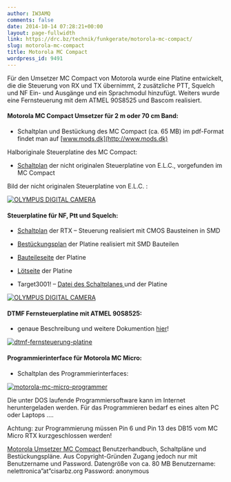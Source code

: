 ```yaml
---
author: IW3AMQ
comments: false
date: 2014-10-14 07:28:21+00:00
layout: page-fullwidth
link: https://drc.bz/technik/funkgerate/motorola-mc-compact/
slug: motorola-mc-compact
title: Motorola MC Compact
wordpress_id: 9491
---
```


Für den Umsetzer MC Compact von Motorola wurde eine Platine entwickelt, die die Steuerung von RX und TX übernimmt, 2 zusätzliche PTT, Squelch und NF Ein- und Ausgänge und ein Sprachmodul hinzufügt. Weiters wurde eine Fernsteuerung mit dem ATMEL 90S8525 und Bascom realisiert.


#### Motorola MC Compact Umsetzer für 2 m oder 70 cm Band:





	
  * Schaltplan und Bestückung des MC Compact (ca. 65 MB) im pdf-Format findet man auf [www.mods.dk](http://www.mods.dk)


Halboriginale Steuerplatine des MC Compact:

	
  * [Schaltplan](https://drc.bz/wp-content/uploads/2014/10/motorola.jpg) der nicht originalen Steuerplatine von E.L.C., vorgefunden im MC Compact


Bild der nicht originalen Steuerplatine von E.L.C. :

[![OLYMPUS DIGITAL CAMERA](https://drc.bz/wp-content/uploads/2014/10/motorola-logica-periferica-300x225.jpg)](https://drc.bz/wp-content/uploads/2014/10/motorola-logica-periferica.jpg)


#### Steuerplatine für NF, Ptt und Squelch:





	
  * [Schaltplan](https://drc.bz/wp-content/uploads/2014/10/motorola-neu_target.tiff) der RTX – Steuerung realisiert mit CMOS Bausteinen in SMD

	
  * [Bestückungsplan](https://drc.bz/wp-content/uploads/2014/10/motorola_mc_micro_3_in_out_2_bestueckung.tiff) der Platine realisiert mit SMD Bauteilen

	
  * [Bauteileseite](https://drc.bz/wp-content/uploads/2014/10/motorola_mc_micro_3_in_out_2_platine_o.tiff) der Platine

	
  * [Lötseite](https://drc.bz/wp-content/uploads/2014/10/motorola_mc_micro_3_in_out_2_platine_u.tiff) der Platine

	
  * Target3001! – [Datei des Schaltplanes ](https://drc.bz/wp-content/uploads/2014/10/motorola_mc_micro_3_in_out_2.z3001.zip)und der Platine


[![OLYMPUS DIGITAL CAMERA](https://drc.bz/wp-content/uploads/2014/10/motorola_mc_micro_3_in_out_2-300x225.jpg)](https://drc.bz/wp-content/uploads/2014/10/motorola_mc_micro_3_in_out_2.jpg)


#### DTMF Fernsteuerplatine mit ATMEL 90S8525:





	
  * genaue Beschreibung und weitere Dokumention [hier](https://drc.bz/interessante-links/bastelecke-umbau-und-eigenbau/analog-digitaltechnik/dtmf-fernsteuerung-20-outputs-mit-atmel-90s8525/)!


[![dtmf-fernsteuerung-platine](https://drc.bz/wp-content/uploads/2014/10/dtmf-fernsteuerung-platine-300x245.jpg)](https://drc.bz/wp-content/uploads/2014/10/dtmf-fernsteuerung-platine.jpg)


#### Programmierinterface für Motorola MC Micro:





	
  * Schaltplan des Programmierinterfaces:


[![motorola-mc-micro-programmer](https://drc.bz/wp-content/uploads/2014/10/motorola-mc-micro-programmer-300x204.jpg)](https://drc.bz/wp-content/uploads/2014/10/motorola-mc-micro-programmer.jpg)

Die unter DOS laufende Programmiersoftware kann im Internet heruntergeladen werden. Für das Programmieren bedarf es eines alten PC oder Laptops ….

Achtung: zur Programmierung müssen Pin 6 und Pin 13 des DB15 vom MC Micro RTX kurzgeschlossen werden!

[Motorola Umsetzer MC Compact](ftp://ftp.cisarbz.org/Motorola%20Mc%20Compact/) Benutzerhandbuch, Schaltpläne und Bestückungspläne. Aus Copyright-Gründen Zugang jedoch nur mit Benutzername und Password. Datengröße von ca. 80 MB Benutzername: nelettronica”at”cisarbz.org Password: anonymous


